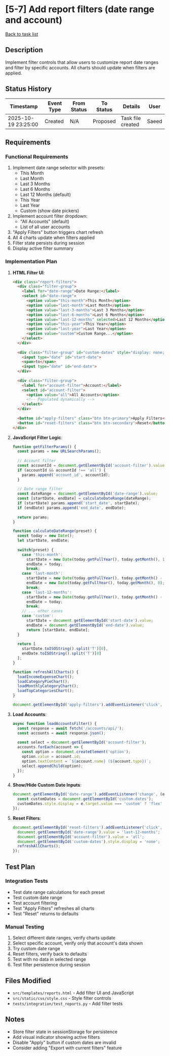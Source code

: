 # [5-7] Add report filters (date range and account)

[Back to task list](./tasks.md)

## Description

Implement filter controls that allow users to customize report date ranges and filter by specific accounts. All charts should update when filters are applied.

## Status History

| Timestamp | Event Type | From Status | To Status | Details | User |
|-----------|------------|-------------|-----------|---------|------|
| 2025-10-19 23:25:00 | Created | N/A | Proposed | Task file created | Saeed |

## Requirements

### Functional Requirements
1. Implement date range selector with presets:
   - This Month
   - Last Month
   - Last 3 Months
   - Last 6 Months
   - Last 12 Months (default)
   - This Year
   - Last Year
   - Custom (show date pickers)
2. Implement account filter dropdown:
   - "All Accounts" (default)
   - List of all user accounts
3. "Apply Filters" button triggers chart refresh
4. All 4 charts update when filters applied
5. Filter state persists during session
6. Display active filter summary

### Implementation Plan

1. **HTML Filter UI**:
   ```html
   <div class="report-filters">
     <div class="filter-group">
       <label for="date-range">Date Range:</label>
       <select id="date-range">
         <option value="this-month">This Month</option>
         <option value="last-month">Last Month</option>
         <option value="last-3-months">Last 3 Months</option>
         <option value="last-6-months">Last 6 Months</option>
         <option value="last-12-months" selected>Last 12 Months</option>
         <option value="this-year">This Year</option>
         <option value="last-year">Last Year</option>
         <option value="custom">Custom Range...</option>
       </select>
     </div>
     
     <div class="filter-group" id="custom-dates" style="display: none;">
       <input type="date" id="start-date">
       <span>to</span>
       <input type="date" id="end-date">
     </div>
     
     <div class="filter-group">
       <label for="account-filter">Account:</label>
       <select id="account-filter">
         <option value="all">All Accounts</option>
         <!-- Populated dynamically -->
       </select>
     </div>
     
     <button id="apply-filters" class="btn btn-primary">Apply Filters</button>
     <button id="reset-filters" class="btn btn-secondary">Reset</button>
   </div>
   ```

2. **JavaScript Filter Logic**:
   ```javascript
   function getFilterParams() {
     const params = new URLSearchParams();
     
     // Account filter
     const accountId = document.getElementById('account-filter').value;
     if (accountId && accountId !== 'all') {
       params.append('account_id', accountId);
     }
     
     // Date range filter
     const dateRange = document.getElementById('date-range').value;
     const [startDate, endDate] = calculateDateRange(dateRange);
     if (startDate) params.append('start_date', startDate);
     if (endDate) params.append('end_date', endDate);
     
     return params;
   }
   
   function calculateDateRange(preset) {
     const today = new Date();
     let startDate, endDate;
     
     switch(preset) {
       case 'this-month':
         startDate = new Date(today.getFullYear(), today.getMonth(), 1);
         endDate = today;
         break;
       case 'last-month':
         startDate = new Date(today.getFullYear(), today.getMonth() - 1, 1);
         endDate = new Date(today.getFullYear(), today.getMonth(), 0);
         break;
       case 'last-12-months':
         startDate = new Date(today.getFullYear(), today.getMonth() - 12, 1);
         endDate = today;
         break;
       // ... other cases
       case 'custom':
         startDate = document.getElementById('start-date').value;
         endDate = document.getElementById('end-date').value;
         return [startDate, endDate];
     }
     
     return [
       startDate.toISOString().split('T')[0],
       endDate.toISOString().split('T')[0]
     ];
   }
   
   function refreshAllCharts() {
     loadIncomeExpenseChart();
     loadCategoryPieChart();
     loadMonthlyCategoryChart();
     loadTopCategoriesChart();
   }
   
   document.getElementById('apply-filters').addEventListener('click', refreshAllCharts);
   ```

3. **Load Accounts**:
   ```javascript
   async function loadAccountsFilter() {
     const response = await fetch('/accounts/api/');
     const accounts = await response.json();
     
     const select = document.getElementById('account-filter');
     accounts.forEach(account => {
       const option = document.createElement('option');
       option.value = account.id;
       option.textContent = `${account.name} (${account.type})`;
       select.appendChild(option);
     });
   }
   ```

4. **Show/Hide Custom Date Inputs**:
   ```javascript
   document.getElementById('date-range').addEventListener('change', (e) => {
     const customDates = document.getElementById('custom-dates');
     customDates.style.display = e.target.value === 'custom' ? 'flex' : 'none';
   });
   ```

5. **Reset Filters**:
   ```javascript
   document.getElementById('reset-filters').addEventListener('click', () => {
     document.getElementById('date-range').value = 'last-12-months';
     document.getElementById('account-filter').value = 'all';
     document.getElementById('custom-dates').style.display = 'none';
     refreshAllCharts();
   });
   ```

## Test Plan

### Integration Tests
- Test date range calculations for each preset
- Test custom date range
- Test account filtering
- Test "Apply Filters" refreshes all charts
- Test "Reset" returns to defaults

### Manual Testing
1. Select different date ranges, verify charts update
2. Select specific account, verify only that account's data shown
3. Try custom date range
4. Reset filters, verify back to defaults
5. Test with no data in selected range
6. Test filter persistence during session

## Files Modified

- `src/templates/reports.html` - Add filter UI and JavaScript
- `src/static/css/style.css` - Style filter controls
- `tests/integration/test_reports.py` - Add filter tests

## Notes

- Store filter state in sessionStorage for persistence
- Add visual indicator showing active filters
- Disable "Apply" button if custom dates are invalid
- Consider adding "Export with current filters" feature

